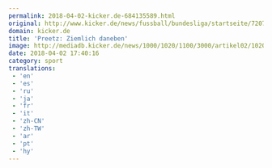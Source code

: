 ```yaml
---
permalink: 2018-04-02-kicker.de-684135589.html
original: http://www.kicker.de/news/fussball/bundesliga/startseite/720735/artikel_preetz_ziemlich-daneben.html#omrss
domain: kicker.de
title: 'Preetz: Ziemlich daneben'
image: http://mediadb.kicker.de/news/1000/1020/1100/3000/artikel02/1020744/preetz560-1522689534.jpg
date: 2018-04-02 17:40:16
category: sport
translations: 
 - 'en'
 - 'es'
 - 'ru'
 - 'ja'
 - 'fr'
 - 'it'
 - 'zh-CN'
 - 'zh-TW'
 - 'ar'
 - 'pt'
 - 'hy'
---
```


